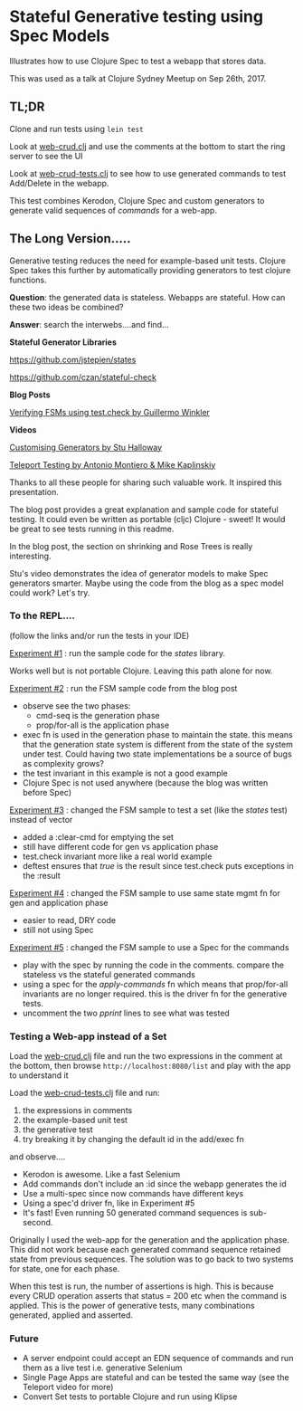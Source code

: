 # Stateful Generative testing using Spec Models

Illustrates how to use Clojure Spec to test a webapp that stores data.

This was used as a talk at Clojure Sydney Meetup on Sep 26th, 2017.

## TL;DR

Clone and run tests using `lein test`

Look at [web-crud.clj](https://github.com/stevebuik/stateful-generative-tests/blob/master/src/stateful_testing/web_crud.clj) and use the comments at the bottom to start the ring server to see the UI

Look at [web-crud-tests.clj](https://github.com/stevebuik/stateful-generative-tests/blob/master/test/stateful_testing/web_crud_tests.clj) to see how to use generated commands to test Add/Delete in the webapp.

This test combines Kerodon, Clojure Spec and custom generators to generate valid sequences of *commands* for a web-app.

## The Long Version.....

Generative testing reduces the need for example-based unit tests.
Clojure Spec takes this further by automatically providing generators to test clojure functions.

**Question**: the generated data is stateless. Webapps are stateful. How can these two ideas be combined?

**Answer**: search the interwebs....and find...

**Stateful Generator Libraries**

https://github.com/jstepien/states

https://github.com/czan/stateful-check

**Blog Posts**

[Verifying FSMs using test.check by Guillermo Winkler](http://blog.guillermowinkler.com/blog/2015/04/12/verifying-state-machine-behavior-using-test-dot-check/)

**Videos**

[Customising Generators by Stu Halloway](https://www.youtube.com/watch?v=WoFkhE92fqc)

[Teleport Testing by Antonio Montiero & Mike Kaplinskiy](https://www.youtube.com/watch?v=qijWBPYkRAQ)

Thanks to all these people for sharing such valuable work. It inspired this presentation.

The blog post provides a great explanation and sample code for stateful testing.
It could even be written as portable (cljc) Clojure - sweet! It would be great to see tests running in this readme.

In the blog post, the section on shrinking and Rose Trees is really interesting.

Stu's video demonstrates the idea of generator models to make Spec generators smarter.
Maybe using the code from the blog as a spec model could work? Let's try.

### To the REPL....

(follow the links and/or run the tests in your IDE)

[Experiment #1](https://github.com/stevebuik/stateful-generative-tests/blob/master/test/stateful_testing/states_lib_tests.clj)
: run the sample code for the *states* library.

Works well but is not portable Clojure. Leaving this path alone for now.

[Experiment #2](https://github.com/stevebuik/stateful-generative-tests/blob/master/test/stateful_testing/fsm_tests.clj)
: run the FSM sample code from the blog post

* observe see the two phases:
    * cmd-seq is the generation phase
    * prop/for-all is the application phase
* exec fn is used in the generation phase to maintain the state.
this means that the generation state system is different from the state of the system under test. Could having two state implementations be a source of bugs as complexity grows?
* the test invariant in this example is not a good example
* Clojure Spec is not used anywhere (because the blog was written before Spec)

[Experiment #3](https://github.com/stevebuik/stateful-generative-tests/blob/master/test/stateful_testing/fsm_tests2.clj)
: changed the FSM sample to test a set (like the *states* test) instead of vector

* added a :clear-cmd for emptying the set
* still have different code for gen vs application phase
* test.check invariant more like a real world example
* deftest ensures that *true* is the result since test.check puts exceptions in the :result

[Experiment #4](https://github.com/stevebuik/stateful-generative-tests/blob/master/test/stateful_testing/fsm_tests3.clj)
: changed the FSM sample to use same state mgmt fn for gen and application phase

* easier to read, DRY code
* still not using Spec

[Experiment #5](https://github.com/stevebuik/stateful-generative-tests/blob/master/test/stateful_testing/fsm_tests4.clj)
: changed the FSM sample to use a Spec for the commands

* play with the spec by running the code in the comments. compare the stateless vs the stateful generated commands
* using a spec for the *apply-commands* fn which means that prop/for-all invariants are no longer required.
this is the driver fn for the generative tests.
* uncomment the two *pprint* lines to see what was tested

### Testing a Web-app instead of a Set

Load the [web-crud.clj](https://github.com/stevebuik/stateful-generative-tests/blob/master/src/stateful_testing/web_crud.clj)
file and run the two expressions in the comment at the bottom, then browse `http://localhost:8080/list`
and play with the app to understand it

Load the [web-crud-tests.clj](https://github.com/stevebuik/stateful-generative-tests/blob/master/test/stateful_testing/web_crud_tests.clj)
file and run:

1. the expressions in comments
2. the example-based unit test
3. the generative test
4. try breaking it by changing the default id in the add/exec fn

and observe....

* Kerodon is awesome. Like a fast Selenium
* Add commands don't include an :id since the webapp generates the id
* Use a multi-spec since now commands have different keys
* Using a spec'd driver fn, like in Experiment #5
* It's fast! Even running 50 generated command sequences is sub-second.

Originally I used the web-app for the generation and the application phase.
This did not work because each generated command sequence retained state from previous sequences.
The solution was to go back to two systems for state, one for each phase.

When this test is run, the number of assertions is high. This is because every CRUD operation asserts that status = 200 etc when the command is applied.
This is the power of generative tests, many combinations generated, applied and asserted.

### Future

* A server endpoint could accept an EDN sequence of commands and run them as a live test i.e. generative Selenium
* Single Page Apps are stateful and can be tested the same way (see the Teleport video for more)
* Convert Set tests to portable Clojure and run using Klipse


